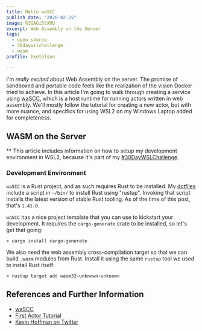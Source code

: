 ```yaml
---
title: Hello waSCC
publish_date: "2020-02-25"
image: h3GAGi5tXMU
excerpt: Web Assembly on the Server
tags:
  - open source
  - 30daywslchallenge
  - wasm
profile: bketelsen

---
```


I'm _really excited_ about Web Assembly on the server. The promise of sandboxed and portable code feels like the realization of the vision Docker tried to achieve. In this article I'm going to walk through creating a service using [waSCC](https://wascc.dev/), which is a host runtime for running actors written in web assembly. We'll mostly follow the tutorial for creating a new actor, but with more nuance, and specifics for using WSL2 on my Windows Laptop added for completeness.

## WASM on the Server

\*\* This article includes information on how to setup my development environment in WSL2, because it's part of my [#30DayWSLChallenge](/windows-for-open-source-development).

### Development Environment

`waSCC` is a Rust project, and as such requires Rust to be installed. My [dotfiles](https://github.com/bketelsen/dotfiles/blob/master/bin/setup/executable_rust.sh) include a script in `~/bin/` to install Rust using "rustup". Invoking that script installs the latest version of stable Rust tooling. As of the time of this post, that's `1.41.0`.

`waSCC` has a nice project template that you can use to kickstart your development. It requires the `cargo-generate` crate to be installed, so let's get that going:

```
> cargo install cargo-generate
```

We also need the web assembly cross-compilation target so that we can build `.wasm` modules from Rust. Install it using the same `rustup` tool we used to install Rust itself:

```
> rustup target add wasm32-unknown-unknown
```

## References and Further Information

- [waSCC](https://wascc.dev)
- [First Actor Tutorial](https://wascc.dev/tutorials/first-actor/)
- [Kevin Hoffman on Twitter](https://twitter.com/kevinhoffman)
